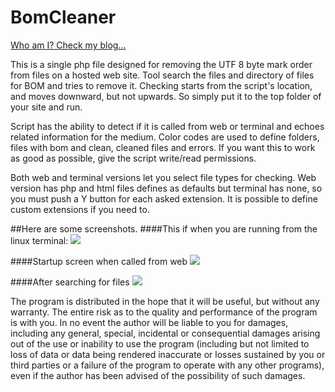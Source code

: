 BomCleaner
==========

[Who am I? Check my blog...](http://emrahgunduz.com)

This is a single php file designed for removing the UTF 8 byte mark order from files on a hosted web site. Tool search the files and directory of files for BOM and tries to remove it. Checking starts from the script's location, and moves downward, but not upwards. So simply put it to the top folder of your site and run.

Script has the ability to detect if it is called from web or terminal and echoes related information for the medium. Color codes are used to define folders, files with bom and clean, cleaned files and errors. If you want this to work as good as possible, give the script write/read permissions.

Both web and terminal versions let you select file types for checking. Web version has php and html files defines as defaults but terminal has none, so you must push a Y button for each asked extension. It is possible to define custom extensions if you need to.

##Here are some screenshots. 
####This if when you are running from the linux terminal:
<img src="http://emrahgunduz.com/wp-content/uploads/2013/04/c.jpg">

####Startup screen when called from web
<img src="http://emrahgunduz.com/wp-content/uploads/2013/04/a.jpg">

####After searching for files
<img src="http://emrahgunduz.com/wp-content/uploads/2013/04/b.jpg">


The program is distributed in the hope that it will be useful, but without any warranty. The entire risk as to the quality and performance of the program is with you. In no event the author will be liable to you for damages, including any general, special, incidental or consequential damages arising out of the use or inability to use the program (including but not limited to loss of data or data being rendered inaccurate or losses sustained by you or third parties or a failure of the program to operate with any other programs), even if the author has been advised of the possibility of such damages.
